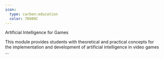```yaml
---
icon:
  type: carbon:education
  color: 78909C
---
```

Artificial Intelligence for Games

This module provides students with theoretical and practical concepts for the implementation and development of artificial intelligence in video games ... 
